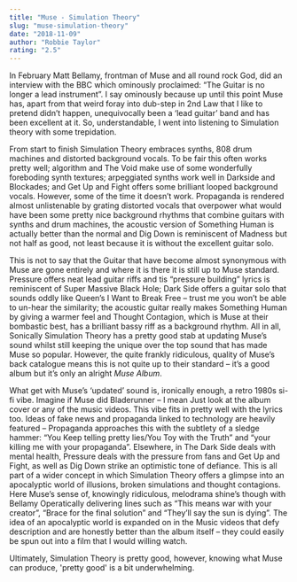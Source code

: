 ```yaml
---
title: "Muse - Simulation Theory"
slug: "muse-simulation-theory"
date: "2018-11-09"
author: "Robbie Taylor"
rating: "2.5"
---
```


In February Matt Bellamy, frontman of Muse and all round rock God, did an interview with the BBC which ominously proclaimed: “The Guitar is no longer a lead instrument”. I say ominously because up until this point Muse has, apart from that weird foray into dub-step in 2nd Law that I like to pretend didn’t happen, unequivocally been a ‘lead guitar’ band and has been excellent at it. So, understandable, I went into listening to Simulation theory with some trepidation.

From start to finish Simulation Theory embraces synths, 808 drum machines and distorted background vocals. To be fair this often works pretty well; algorithm and The Void make use of some wonderfully foreboding synth textures; arpeggiated synths work well in Darkside and Blockades; and Get Up and Fight offers some brilliant looped background vocals. However, some of the time it doesn’t work. Propaganda is rendered almost unlistenable by grating distorted vocals that overpower what would have been some pretty nice background rhythms that combine guitars with synths and drum machines, the acoustic version of Something Human is actually better than the normal and Dig Down is reminiscent of Madness but not half as good, not least because it is without the excellent guitar solo.

This is not to say that the Guitar that have become almost synonymous with Muse are gone entirely and where it is there it is still up to Muse standard. Pressure offers neat lead guitar riffs and tis “pressure building” lyrics is reminiscent of Super Massive Black Hole; Dark Side offers a guitar solo that sounds oddly like Queen’s I Want to Break Free – trust me you won’t be able to un-hear the similarity; the acoustic guitar really makes Something Human by giving a warmer feel and Thought Contagion, which is Muse at their bombastic best, has a brilliant bassy riff as a background rhythm. All in all, Sonically Simulation Theory has a pretty good stab at updating Muse’s sound whilst still keeping the unique over the top sound that has made Muse so popular. However, the quite frankly ridiculous, quality of Muse’s back catalogue means this is not quite up to their standard – it’s a good album but it’s only an alright _Muse Album_.

What get with Muse’s ‘updated’ sound is, ironically enough, a retro 1980s si-fi vibe. Imagine if Muse did Bladerunner – I mean Just look at the album cover or any of the music videos. This vibe fits in pretty well with the lyrics too. Ideas of fake news and propaganda linked to technology are heavily featured – Propaganda approaches this with the subtlety of a sledge hammer: “You Keep telling pretty lies/You Toy with the Truth” and “your killing me with your propaganda”. Elsewhere, in The Dark Side deals with mental health, Pressure deals with the pressure from fans and Get Up and Fight, as well as Dig Down strike an optimistic tone of defiance. This is all part of a wider concept in which Simulation Theory offers a glimpse into an apocalyptic world of illusions, broken simulations and thought contagions. Here Muse’s sense of, knowingly ridiculous, melodrama shine’s though with Bellamy Operatically delivering lines such as “This means war with your creator”, “Brace for the final solution” and “They’ll say the sun is dying”. The idea of an apocalyptic world is expanded on in the Music videos that defy description and are honestly better than the album itself – they could easily be spun out into a film that I would willing watch.

Ultimately, Simulation Theory is pretty good, however, knowing what Muse can produce, 'pretty good' is a bit underwhelming.
